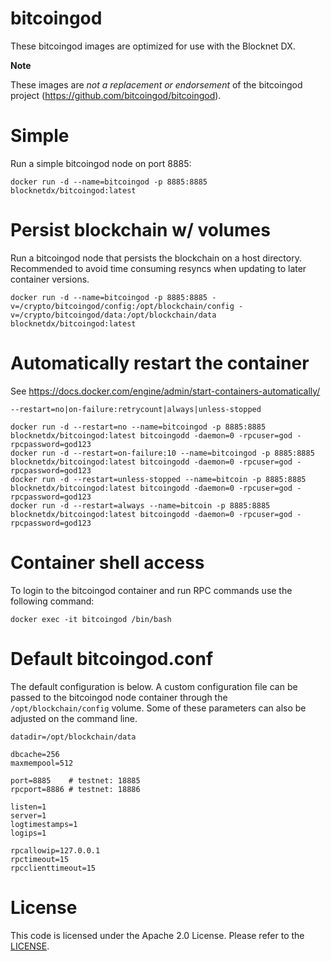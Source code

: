 
bitcoingod
========

These bitcoingod images are optimized for use with the Blocknet DX.

**Note**

These images are _not a replacement or endorsement_ of the bitcoingod project (https://github.com/bitcoingod/bitcoingod).


Simple
======

Run a simple bitcoingod node on port 8885:
```
docker run -d --name=bitcoingod -p 8885:8885 blocknetdx/bitcoingod:latest
```


Persist blockchain w/ volumes
=============================

Run a bitcoingod node that persists the blockchain on a host directory. Recommended to avoid time consuming resyncs when updating to later container versions.
```
docker run -d --name=bitcoingod -p 8885:8885 -v=/crypto/bitcoingod/config:/opt/blockchain/config -v=/crypto/bitcoingod/data:/opt/blockchain/data blocknetdx/bitcoingod:latest
```


Automatically restart the container
===================================

See https://docs.docker.com/engine/admin/start-containers-automatically/

`--restart=no|on-failure:retrycount|always|unless-stopped`

```
docker run -d --restart=no --name=bitcoingod -p 8885:8885 blocknetdx/bitcoingod:latest bitcoingodd -daemon=0 -rpcuser=god -rpcpassword=god123
docker run -d --restart=on-failure:10 --name=bitcoingod -p 8885:8885 blocknetdx/bitcoingod:latest bitcoingodd -daemon=0 -rpcuser=god -rpcpassword=god123
docker run -d --restart=unless-stopped --name=bitcoin -p 8885:8885 blocknetdx/bitcoingod:latest bitcoingodd -daemon=0 -rpcuser=god -rpcpassword=god123
docker run -d --restart=always --name=bitcoin -p 8885:8885 blocknetdx/bitcoingod:latest bitcoingodd -daemon=0 -rpcuser=god -rpcpassword=god123
```


Container shell access
======================

To login to the bitcoingod container and run RPC commands use the following command:
```
docker exec -it bitcoingod /bin/bash
```


Default bitcoingod.conf
=====================

The default configuration is below. A custom configuration file can be passed to the bitcoingod  node container through the `/opt/blockchain/config` volume. Some of these parameters can also be adjusted on the command line.
```
datadir=/opt/blockchain/data

dbcache=256
maxmempool=512

port=8885    # testnet: 18885
rpcport=8886 # testnet: 18886

listen=1
server=1
logtimestamps=1
logips=1

rpcallowip=127.0.0.1
rpctimeout=15
rpcclienttimeout=15
```


License
=======

This code is licensed under the Apache 2.0 License. Please refer to the [LICENSE](https://github.com/BlocknetDX/dockerimages/blob/master/LICENSE).